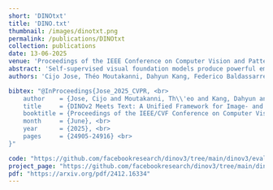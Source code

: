 ```yaml
---
short: 'DINOtxt'
title: 'DINO.txt'
thumbnail: /images/dinotxt.png
permalink: /publications/DINOtxt
collection: publications
date: 13-06-2025
venue: 'Proceedings of the IEEE Conference on Computer Vision and Pattern Recognition (CVPR)'
abstract: 'Self-supervised visual foundation models produce powerful embeddings that achieve remarkable performance on a wide range of downstream tasks. However, unlike vision-language models such as CLIP, self-supervised visual features are not readily aligned with language, hindering their adoption in open-vocabulary tasks. Our method unlocks this new ability for DINOv2, a widely used self-supervised visual encoder. We build upon the LiT training strategy, which trains a text encoder to align with a frozen vision model but leads to unsatisfactory results on dense tasks. We propose several key ingredients to improve performance on both global and dense tasks, such as concatenating the [CLS] token with the patch average to train the alignment and curating data using both text and image modalities. With these, we successfully train a CLIP-like model with only a fraction of the computational cost compared to CLIP while achieving state-of-the-art results in zero-shot classification and open-vocabulary semantic segmentation.'
authors: 'Cijo Jose, Théo Moutakanni, Dahyun Kang, Federico Baldassarre, Timothée Darcet, Hu Xu, Daniel Li, Marc Szafraniec, <b>Michaël Ramamonjisoa</b>, Maxime Oquab, Oriane Siméoni, Huy V. Vo, Patrick Labatut, Piotr Bojanowski'

bibtex: "@InProceedings{Jose_2025_CVPR, <br>
    author    = {Jose, Cijo and Moutakanni, Th\\'eo and Kang, Dahyun and Baldassarre, Federico and Darcet, Timoth\\'ee and Xu, Hu and Li, Daniel and Szafraniec, Marc and Ramamonjisoa, Micha\"el and Oquab, Maxime and Sim\\'eoni, Oriane and Vo, Huy V. and Labatut, Patrick and Bojanowski, Piotr}, <br>
    title     = {DINOv2 Meets Text: A Unified Framework for Image- and Pixel-Level Vision-Language Alignment}, <br>
    booktitle = {Proceedings of the IEEE/CVF Conference on Computer Vision and Pattern Recognition (CVPR)}, <br>
    month     = {June}, <br>
    year      = {2025}, <br>
    pages     = {24905-24916} <br>
}"

code: "https://github.com/facebookresearch/dinov3/tree/main/dinov3/eval/text"
project_page: "https://github.com/facebookresearch/dinov3/tree/main/dinov3/eval/text"
pdf: "https://arxiv.org/pdf/2412.16334"
---
```

